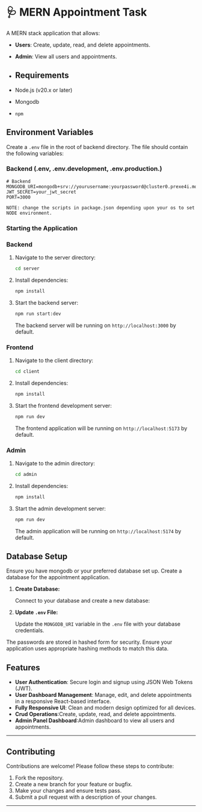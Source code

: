 # 🩺 MERN Appointment Task

A MERN stack application that allows:
- **Users**: Create, update, read, and delete appointments.
- **Admin**: View all users and appointments.
  
- ## Requirements

- Node.js (v20.x or later)
- Mongodb
- `npm`

## Environment Variables

Create a `.env` file in the root of backend directory. The file should contain the following variables:

### Backend (.env, .env.development, .env.production.)

```env
# Backend
MONGODB_URI=mongodb+srv://yourusername:yourpassword@cluster0.prexe4i.mongodb.net
JWT_SECRET=your_jwt_secret
PORT=3000

NOTE: change the scripts in package.json depending upon your os to set NODE environment.
```

### Starting the Application

### Backend

1. Navigate to the server directory:

   ```bash
   cd server
   ```

2. Install dependencies:

   ```bash
   npm install
   ```

3. Start the backend server:

   ```bash
   npm run start:dev
   ```

   The backend server will be running on `http://localhost:3000` by default.

### Frontend

1. Navigate to the client directory:

   ```bash
   cd client
   ```

2. Install dependencies:

   ```bash
   npm install
   ```

3. Start the frontend development server:

   ```bash
   npm run dev
   ```

   The frontend application will be running on `http://localhost:5173` by default.


### Admin

1. Navigate to the admin directory:

   ```bash
   cd admin
   ```

2. Install dependencies:

   ```bash
   npm install
   ```

3. Start the admin development server:

   ```bash
   npm run dev
   ```

   The admin application will be running on `http://localhost:5174` by default.


## Database Setup

Ensure you have mongodb or your preferred database set up. Create a database for the appointment application.

1. **Create Database:**

   Connect to your database and create a new database:

2. **Update `.env` File:**

   Update the `MONGODB_URI` variable in the `.env` file with your database credentials.

The passwords are stored in hashed form for security. Ensure your application uses appropriate hashing methods to match this data.

## Features

- **User Authentication**: Secure login and signup using JSON Web Tokens (JWT).
- **User Dashboard Management**: Manage, edit, and delete appointments in a responsive React-based interface.
- **Fully Responsive UI**: Clean and modern design optimized for all devices.
- **Crud Operations**:Create, update, read, and delete appointments.
- **Admin Panel Dashboard**:Admin dashboard to view all users and appointments.

---

## Contributing

Contributions are welcome! Please follow these steps to contribute:

1. Fork the repository.
2. Create a new branch for your feature or bugfix.
3. Make your changes and ensure tests pass.
4. Submit a pull request with a description of your changes.
---

